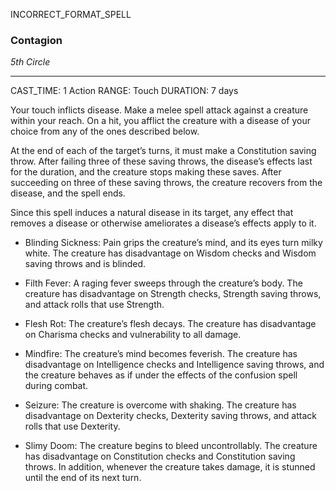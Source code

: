 INCORRECT_FORMAT_SPELL
### Contagion
*5th Circle*
___
CAST_TIME: 1 Action
RANGE: Touch
DURATION: 7 days

Your touch inflicts disease. Make a melee spell attack against a creature within your reach. On a hit, you afflict the creature with a disease of your choice from any of the ones described below.

At the end of each of the target’s turns, it must make a Constitution saving throw. After failing three of these saving throws, the disease’s effects last for the duration, and the creature stops making these saves. After succeeding on three of these saving throws, the creature recovers from the disease, and the spell ends.

Since this spell induces a natural disease in its target, any effect that removes a disease or otherwise ameliorates a disease’s effects apply to it.

- Blinding Sickness: Pain grips the creature’s mind, and its eyes turn milky white. The creature has disadvantage on Wisdom checks and Wisdom saving throws and is blinded.

- Filth Fever: A raging fever sweeps through the creature’s body. The creature has disadvantage on Strength checks, Strength saving throws, and attack rolls that use Strength.

- Flesh Rot: The creature’s flesh decays. The creature has disadvantage on Charisma checks and vulnerability to all damage.

- Mindfire: The creature’s mind becomes feverish. The creature has disadvantage on Intelligence checks and Intelligence saving throws, and the creature behaves as if under the effects of the confusion spell during combat.

- Seizure: The creature is overcome with shaking. The creature has disadvantage on Dexterity checks, Dexterity saving throws, and attack rolls that use Dexterity.

- Slimy Doom: The creature begins to bleed uncontrollably. The creature has disadvantage on Constitution checks and Constitution saving throws. In addition, whenever the creature takes damage, it is stunned until the end of its next turn.
